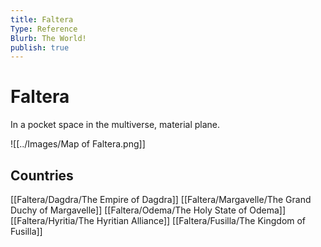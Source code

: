 ```yaml
---
title: Faltera
Type: Reference
Blurb: The World!
publish: true
---
```


# Faltera
In a pocket space in the multiverse, material plane.

![[../Images/Map of Faltera.png]]

## Countries
[[Faltera/Dagdra/The Empire of Dagdra]]
[[Faltera/Margavelle/The Grand Duchy of Margavelle]]
[[Faltera/Odema/The Holy State of Odema]]
[[Faltera/Hyritia/The Hyritian Alliance]]
[[Faltera/Fusilla/The Kingdom of Fusilla]] 